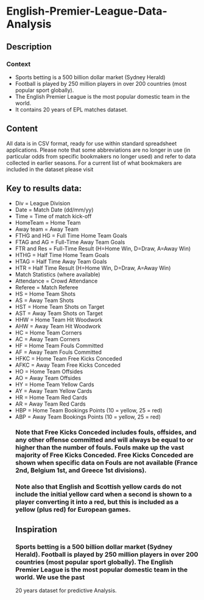 # English-Premier-League-Data-Analysis

## Description
### Context
<ul>
   <li> Sports betting is a 500 billion dollar market (Sydney Herald) </li>
   <li> Football is played by 250 million players in over 200 countries (most popular sport globally). </li>
   <li> The English Premier League is the most popular domestic team in the world. </li>
   <li> It contains 20 years of EPL matches dataset. </li>
</ul>

## Content

All data is in CSV format, ready for use within standard spreadsheet applications. Please note that some abbreviations are no longer in use (in particular odds from specific bookmakers no longer used) and refer to data collected in earlier seasons. For a current list of what bookmakers are included in the dataset please visit

## Key to results data:
<ul>
<li> Div = League Division </li>
<li> Date = Match Date (dd/mm/yy) </li> 
<li> Time = Time of match kick-off
<li> HomeTeam = Home Team
<li> Away team = Away Team
<li> FTHG and HG = Full Time Home Team Goals
<li> FTAG and AG = Full-Time Away Team Goals
<li> FTR and Res = Full-Time Result (H=Home Win, D=Draw, A=Away Win)
<li> HTHG = Half Time Home Team Goals
<li> HTAG = Half Time Away Team Goals
<li> HTR = Half Time Result (H=Home Win, D=Draw, A=Away Win)

<li> Match Statistics (where available) </li>
<li> Attendance = Crowd Attendance </li>
<li> Referee = Match Referee </li>
<li> HS = Home Team Shots </li>
<li> AS = Away Team Shots </li>
<li> HST = Home Team Shots on Target </li>
<li> AST = Away Team Shots on Target </li>
<li> HHW = Home Team Hit Woodwork </li>
<li> AHW = Away Team Hit Woodwork </li>
<li> HC = Home Team Corners </li>
<li> AC = Away Team Corners </li>
<li> HF = Home Team Fouls Committed </li>
<li> AF = Away Team Fouls Committed </li>
<li> HFKC = Home Team Free Kicks Conceded </li>
<li> AFKC = Away Team Free Kicks Conceded </li>
<li> HO = Home Team Offsides </li>
<li> AO = Away Team Offsides </li>
<li> HY = Home Team Yellow Cards </li>
<li> AY = Away Team Yellow Cards </li>
<li> HR = Home Team Red Cards </li>
<li> AR = Away Team Red Cards </li>
<li> HBP = Home Team Bookings Points (10 = yellow, 25 = red) </li>
<li> ABP = Away Team Bookings Points (10 = yellow, 25 = red) </li>

### Note that Free Kicks Conceded includes fouls, offsides, and any other offense committed and will always be equal to or higher than the number of fouls. Fouls make up the vast majority of Free Kicks Conceded. Free Kicks Conceded are shown when specific data on Fouls are not available (France 2nd, Belgium 1st, and Greece 1st divisions).

### Note also that English and Scottish yellow cards do not include the initial yellow card when a second is shown to a player converting it into a red, but this is included as a yellow (plus red) for European games.
## Inspiration

### Sports betting is a 500 billion dollar market (Sydney Herald). Football is played by 250 million players in over 200 countries (most popular sport globally). The English Premier League is the most popular domestic team in the world. We use the past
20 years dataset for predictive Analysis.
